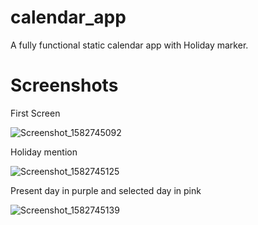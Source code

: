 # calendar_app

A fully functional static calendar app with Holiday marker.

# Screenshots 

First Screen

![Screenshot_1582745092](https://user-images.githubusercontent.com/50977126/75379789-f80f2880-58fb-11ea-9c47-ff4823a61e6d.png)

Holiday mention

![Screenshot_1582745125](https://user-images.githubusercontent.com/50977126/75380066-67851800-58fc-11ea-95aa-46262c619b5a.png)

Present day in purple and selected day in pink

![Screenshot_1582745139](https://user-images.githubusercontent.com/50977126/75380100-72d84380-58fc-11ea-85de-a928d862f2df.png)

